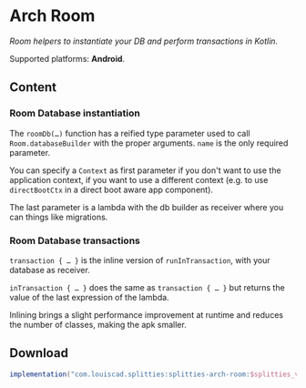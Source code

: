 # Arch Room

*Room helpers to instantiate your DB and perform transactions in Kotlin.*

Supported platforms: **Android**.

## Content

### Room Database instantiation

The `roomDb(…)` function has a reified type parameter used to call
`Room.databaseBuilder` with the proper arguments. `name` is the only
required parameter.

You can specify a `Context` as first parameter if you don't want to use the
application context, if you want to use a different context (e.g. to use
`directBootCtx` in a direct boot aware app component).

The last parameter is a lambda with the db builder as receiver where you
can things like migrations.

### Room Database transactions

`transaction { … }` is the inline version of `runInTransaction`, with your
database as receiver.

`inTransaction { … }` does the same as `transaction { … }` but returns
the value of the last expression of the lambda.

Inlining brings a slight performance improvement at runtime and reduces the
number of classes, making the apk smaller.

## Download

```groovy
implementation("com.louiscad.splitties:splitties-arch-room:$splitties_version")
```
